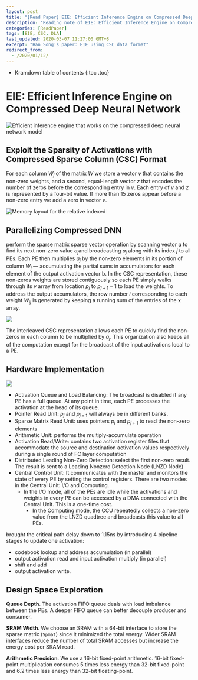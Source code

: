 ```yaml
---
layout: post
title: "[Read Paper] EIE: Efficient Inference Engine on Compressed Deep Neural Network"
description: "Reading note of EIE: Efficient Inference Engine on Compressed Deep Neural Network"
categories: [ReadPaper]
tags: [EIE, CSC, DLA]
last_updated: 2020-03-07 11:27:00 GMT+8
excerpt: "Han Song's paper: EIE using CSC data format"
redirect_from:
  - /2020/01/12/
---
```


* Kramdown table of contents
{:toc .toc}
# EIE: Efficient Inference Engine on Compressed Deep Neural Network

![Efficient inference engine that works on the compressed deep neural network model](https://images-cdn.shimo.im/7hWMl33GZigEvWNW/image.png)

## Exploit the Sparsity of Activations with Compressed Sparse Column (CSC) Format

For each column $W_j$ of the matrix $W$ we store a vector $v$ that contains the non-zero weights, and a second, equal-length vector $z$ that encodes the number of zeros before the corresponding entry in $v$. Each entry of  $v$ and $z$ is represented by a four-bit value. If more than 15 zeros appear
before a non-zero entry we add a zero in vector $v$.

![Memory layout for the relative indexed](https://images-cdn.shimo.im/2LMlD7Bu84UsueOG/image.png)

## Parallelizing Compressed DNN

perform the sparse matrix sparse vector operation by scanning vector $a$ to find its next non-zero value  $a_j$and broadcasting $a_j$ along with its index $j$ to all PEs. Each PE then multiplies $a_j$ by the non-zero elements in its portion of column $W_j$ — accumulating the partial sums in accumulators for each element of the output activation vector b. In the CSC representation, these non-zeros weights are stored contiguously so each PE simply walks through its $v$ array from location $p_j$ to $p_{j+1}-1$ to load the weights. To address the output accumulators, the row number $i$ corresponding to each weight $W_{ij}$ is generated by keeping a running sum of the entries of the x array.

![](https://images-cdn.shimo.im/8Y6M5PoCqV01NZdy/image.png)

The interleaved CSC representation allows each PE to quickly find the non-zeros in each column to be multiplied by $a_j$. This organization also keeps all of the computation except for the broadcast of the input activations local to a PE.

## Hardware Implementation

![](https://images-cdn.shimo.im/Nr3mEv6LW0Y31KxB/image.png)

+ Activation Queue and Load Balancing: The broadcast is disabled if any PE has a full queue. At any point in time, each PE processes the activation at the head of its queue.
+ Pointer Read Unit: $p_j$ and $p_{j+1}$ will always be in different banks.
+ Sparse Matrix Read Unit: uses pointers $p_j$ and $p_{j+1}$ to read the non-zero elements
+ Arithmetic Unit: performs the multiply-accumulate operation
+ Activation Read/Write: contains two activation register files that accommodate the source and destination activation values respectively during a single round of FC layer computation
+ Distributed Leading Non-Zero Detection: select the first non-zero result. The result is sent to a Leading Nonzero Detection Node (LNZD Node)
+ Central Control Unit: It communicates with the master and monitors the state of every PE by setting the control registers. There are two modes in the Central Unit: I/O and Computing.
  +  In the I/O mode, all of the PEs are idle while the activations and weights in every PE can be accessed by a DMA connected with the Central Unit. This is a one-time cost. 
     + In the Computing mode, the CCU repeatedly collects a non-zero value from the LNZD quadtree and broadcasts this value to all PEs.

brought the critical path delay down to 1.15ns by introducing 4 pipeline stages to update one activation:

+ codebook lookup and address accumulation (in parallel)
+ output activation read and input activation multiply (in parallel)
+ shift and add
+ output activation write.

## Design Space Exploration

**Queue Depth**. The activation FIFO queue deals with load imbalance between the PEs. A deeper FIFO queue can better decouple producer and consumer.

**SRAM Width**. We choose an SRAM with a 64-bit interface to store the sparse matrix (`Spmat`) since it minimized the total energy. Wider SRAM interfaces reduce the number of total SRAM accesses but increase the energy cost per SRAM read.

**Arithmetic Precision**. We use a 16-bit fixed-point arithmetic. 16-bit fixed-point multiplication consumes 5 times less energy than 32-bit fixed-point and 6.2 times less energy than 32-bit floating-point.